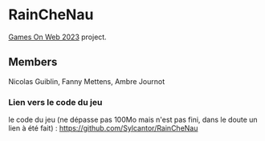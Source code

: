 # RainCheNau
[Games On Web 2023](https://www.cgi.com/france/fr-fr/event/games-on-web-2023) project.  

## Members
Nicolas Guiblin, Fanny Mettens, Ambre Journot

### Lien vers le code du jeu
le code du jeu (ne dépasse pas 100Mo mais n'est pas fini, dans le doute un lien à été fait) : https://github.com/Sylcantor/RainCheNau
